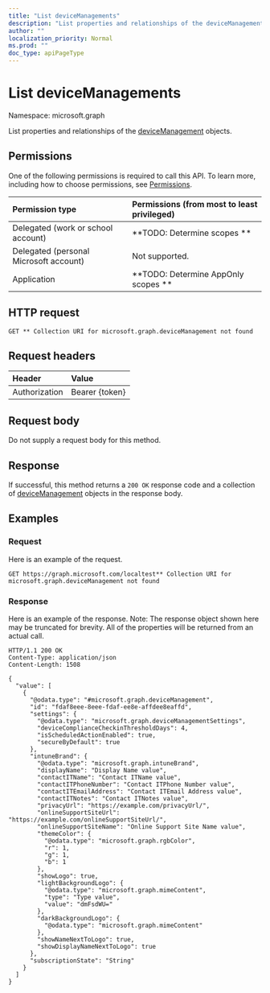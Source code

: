 ```yaml
---
title: "List deviceManagements"
description: "List properties and relationships of the deviceManagement objects."
author: ""
localization_priority: Normal
ms.prod: ""
doc_type: apiPageType
---
```


# List deviceManagements

Namespace: microsoft.graph

List properties and relationships of the [deviceManagement](../resources/devicemanagement.md) objects.

## Permissions
One of the following permissions is required to call this API. To learn more, including how to choose permissions, see [Permissions](/concepts/permissions-reference.md).

|Permission type|Permissions (from most to least privileged)|
|:---|:---|
|Delegated (work or school account)|**TODO: Determine scopes **|
|Delegated (personal Microsoft account)|Not supported.|
|Application|**TODO: Determine AppOnly scopes **|

## HTTP request
<!-- {
  "blockType": "ignored"
}
-->
``` http
GET ** Collection URI for microsoft.graph.deviceManagement not found
```

## Request headers
|Header|Value|
|:---|:---|
|Authorization|Bearer {token}|

## Request body
Do not supply a request body for this method.

## Response
If successful, this method returns a `200 OK` response code and a collection of [deviceManagement](../resources/devicemanagement.md) objects in the response body.

## Examples

### Request
Here is an example of the request.
<!-- {
  "blockType": "request",
  "name": "get_devicemanagement"
}
-->
``` http
GET https://graph.microsoft.com/localtest** Collection URI for microsoft.graph.deviceManagement not found
```

### Response
Here is an example of the response. Note: The response object shown here may be truncated for brevity. All of the properties will be returned from an actual call.
<!-- {
  "blockType": "response",
  "truncated": true,
  "@odata.type": "collection(microsoft.graph.devicemanagement)"
}
-->
``` http
HTTP/1.1 200 OK
Content-Type: application/json
Content-Length: 1508

{
  "value": [
    {
      "@odata.type": "#microsoft.graph.deviceManagement",
      "id": "fdaf8eee-8eee-fdaf-ee8e-affdee8eaffd",
      "settings": {
        "@odata.type": "microsoft.graph.deviceManagementSettings",
        "deviceComplianceCheckinThresholdDays": 4,
        "isScheduledActionEnabled": true,
        "secureByDefault": true
      },
      "intuneBrand": {
        "@odata.type": "microsoft.graph.intuneBrand",
        "displayName": "Display Name value",
        "contactITName": "Contact ITName value",
        "contactITPhoneNumber": "Contact ITPhone Number value",
        "contactITEmailAddress": "Contact ITEmail Address value",
        "contactITNotes": "Contact ITNotes value",
        "privacyUrl": "https://example.com/privacyUrl/",
        "onlineSupportSiteUrl": "https://example.com/onlineSupportSiteUrl/",
        "onlineSupportSiteName": "Online Support Site Name value",
        "themeColor": {
          "@odata.type": "microsoft.graph.rgbColor",
          "r": 1,
          "g": 1,
          "b": 1
        },
        "showLogo": true,
        "lightBackgroundLogo": {
          "@odata.type": "microsoft.graph.mimeContent",
          "type": "Type value",
          "value": "dmFsdWU="
        },
        "darkBackgroundLogo": {
          "@odata.type": "microsoft.graph.mimeContent"
        },
        "showNameNextToLogo": true,
        "showDisplayNameNextToLogo": true
      },
      "subscriptionState": "String"
    }
  ]
}
```

